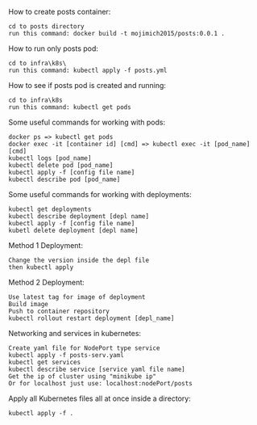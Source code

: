 

How to create posts container:

    cd to posts directory
    run this command: docker build -t mojimich2015/posts:0.0.1 .

How to run only posts pod:

    cd to infra\k8s\
    run this command: kubectl apply -f posts.yml

How to see if posts pod is created and running:

    cd to infra\k8s
    run this command: kubectl get pods

Some useful commands for working with pods:

    docker ps => kubectl get pods
    docker exec -it [container id] [cmd] => kubectl exec -it [pod_name] [cmd]
    kubectl logs [pod_name]
    kubectl delete pod [pod_name]
    kubectl apply -f [config file name]
    kubectl describe pod [pod_name]

Some useful commands for working with deployments:

    kubectl get deployments
    kubectl describe deployment [depl name]
    kubectl apply -f [config file name]
    kubetl delete deployment [depl name]

Method 1 Deployment:

    Change the version inside the depl file
    then kubectl apply

Method 2 Deployment:
    
    Use latest tag for image of deployment
    Build image
    Push to container repository
    kubectl rollout restart deployment [depl_name]

Networking and services in kubernetes:

    Create yaml file for NodePort type service
    kubectl apply -f posts-serv.yaml
    kubectl get services
    kubectl describe service [service yaml file name] 
    Get the ip of cluster using "minikube ip"
    Or for localhost just use: localhost:nodePort/posts

Apply all Kubernetes files all at once inside a directory:

    kubectl apply -f .
